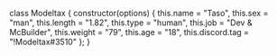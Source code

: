 class Modeltax {
    constructor(options) {
        this.name = "Taso",
        this.sex = "man",
        this.length = "1.82",
        this.type = "human",
        this.job = "Dev & McBuilder",
        this.weight = "79",
        this.age = "18",
        this.discord.tag = "!Modeltax#3510"
    };
}
